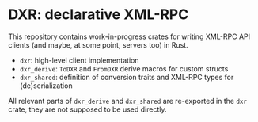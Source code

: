 # DXR: declarative XML-RPC

This repository contains work-in-progress crates for writing XML-RPC API clients
(and maybe, at some point, servers too) in Rust.

- `dxr`: high-level client implementation
- `dxr_derive`: `ToDXR` and `FromDXR` derive macros for custom structs
- `dxr_shared`: definition of conversion traits and XML-RPC types for (de)serialization  

All relevant parts of `dxr_derive` and `dxr_shared` are re-exported in the `dxr` crate,
they are not supposed to be used directly.

